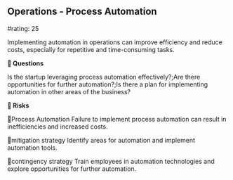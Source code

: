 

## Operations - Process Automation

#rating: 25


Implementing automation in operations can improve efficiency and reduce costs, especially for repetitive and time-consuming tasks.

**💭 Questions**

Is the startup leveraging process automation effectively?;Are there opportunities for further automation?;Is there a plan for implementing automation in other areas of the business?

**🚨 Risks**

🚨Process Automation
Failure to implement process automation can result in inefficiencies and increased costs.

🚨mitigation strategy
Identify areas for automation and implement automation tools.

🚨contingency strategy
Train employees in automation technologies and explore opportunities for further automation.




